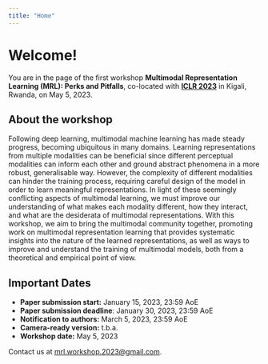 ```yaml
---
title: "Home"
---
```


# Welcome!

You are in the page of the first workshop **Multimodal Representation Learning (MRL): Perks and Pitfalls**, co-located with [**ICLR 2023**](https://iclr.cc/Conferences/2023) in Kigali, Rwanda, on May 5, 2023.


## About the workshop

Following deep learning, multimodal machine learning has made steady progress, becoming ubiquitous in many domains. Learning representations from multiple modalities can be beneficial since different perceptual modalities can inform each other and ground abstract phenomena in a more robust, generalisable way. However, the complexity of different modalities can hinder the training process, requiring careful design of the model in order to learn meaningful representations. In light of these seemingly conflicting aspects of multimodal learning, we must improve our understanding of what makes each modality different, how they interact, and what are the desiderata of multimodal representations. With this workshop, we aim to bring the multimodal community together, promoting work on multimodal representation learning that provides systematic insights into the nature of the learned representations, as well as ways to improve and understand the training of multimodal models, both from a theoretical and empirical point of view.


## Important Dates

<div id="dates"></div>

* **Paper submission start:** January 15, 2023, 23:59 AoE
* **Paper submission deadline**: <span class="alert"> January 30, 2023, 23:59 AoE</span>
* **Notification to authors:** March 5, 2023, 23:59 AoE
* **Camera-ready version:** t.b.a.
* **Workshop date:** May 5, 2023

Contact us at <mrl.workshop.2023@gmail.com>.
